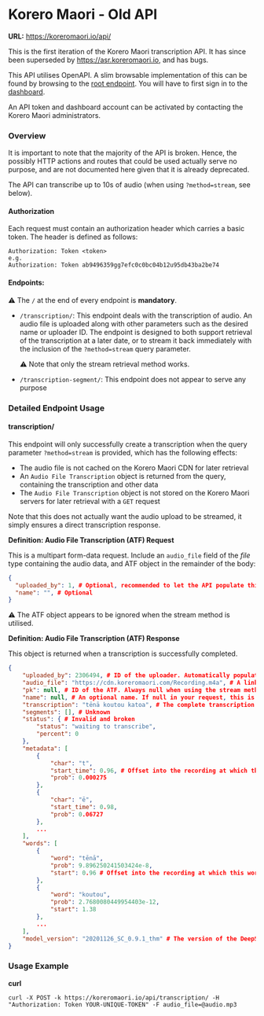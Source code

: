 # Korero Maori - Old API

**URL:** https://koreromaori.io/api/

This is the first iteration of the Korero Maori transcription API. It has since been superseded by https://asr.koreromaori.io, and has bugs.

This API utilises OpenAPI. A slim browsable implementation of this can be found by browsing to the [root endpoint](https://koreromaori.io/api/). You will have to first sign in to the [dashboard](https://koreromaori.io/dashboard/).

An API token and dashboard account can be activated by contacting the Korero Maori administrators.

### Overview

It is important to note that the majority of the API is broken. Hence, the possibly HTTP actions and routes that could be used actually serve no purpose, and are not documented here given that it is already deprecated.

The API can transcribe up to 10s of audio (when using `?method=stream`, see below).

#### Authorization

Each request must contain an authorization header which carries a basic token. The header is defined as follows:

```
Authorization: Token <token>
e.g.
Authorization: Token ab9496359gg7efc0c0bc04b12u95db43ba2be74
```

#### Endpoints:

:warning: The `/` at the end of every endpoint is **mandatory**.

- `/transcription/`: This endpoint deals with the transcription of audio. An audio file is uploaded along with other parameters such as the desired name or uploader ID. The endpoint is designed to both support retrieval of the transcription at a later date, or to stream it back immediately with the inclusion of the `?method=stream` query parameter.

    :warning: Note that only the stream retrieval method works.

- `/transcription-segment/`: This endpoint does not appear to serve any purpose

### Detailed Endpoint Usage

#### transcription/

This endpoint will only successfully create a transcription when the query parameter `?method=stream` is provided, which has the following effects:
- The audio file is not cached on the Korero Maori CDN for later retrieval
- An `Audio File Transcription` object is returned from the query, containing the transcription and other data
- The `Audio File Transcription` object is not stored on the Korero Maori servers for later retrieval with a `GET` request

Note that this does not actually want the audio upload to be streamed, it simply ensures a direct transcription response.

**Definition: Audio File Transcription (ATF) Request**

This is a multipart form-data request. Include an `audio_file` field of the *file* type containing the audio data, and ATF object in the remainder of the body:

```json
{
  "uploaded_by": 1, # Optional, recommended to let the API populate this for you unless you are acting as a proxy for other API users
  "name": "", # Optional
}
```

:warning: The ATF object appears to be ignored when the stream method is utilised.

**Definition: Audio File Transcription (ATF) Response**

This object is returned when a transcription is successfully completed.

```json
{
    "uploaded_by": 2306494, # ID of the uploader. Automatically populated based on your token if not provided in your request
    "audio_file": "https://cdn.koreromaori.com/Recording.m4a", # A link to the cached audio file. This will be invalid when using the stream method
    "pk": null, # ID of the ATF. Always null when using the stream method
    "name": null, # An optional name. If null in your request, this is populated with your filename in a non-stream request
    "transcription": "tēnā koutou katoa", # The complete transcription
    "segments": [], # Unknown
    "status": { # Invalid and broken
        "status": "waiting to transcribe",
        "percent": 0
    },
    "metadata": [
        {
            "char": "t",
            "start_time": 0.96, # Offset into the recording at which this character was spoken
            "prob": 0.000275
        },
        {
            "char": "ē",
            "start_time": 0.98,
            "prob": 0.06727
        },
        ...
    ],
    "words": [
        {
            "word": "tēnā",
            "prob": 9.896250241503424e-8,
            "start": 0.96 # Offset into the recording at which this word began to be spoken
        },
        {
            "word": "koutou",
            "prob": 2.7680080449954403e-12,
            "start": 1.38
        },
        ...
    ],
    "model_version": "20201126_SC_0.9.1_thm" # The version of the DeepSpeech model used to perform the transcription
}
```

### Usage Example

**curl**
```
curl -X POST -k https://koreromaori.io/api/transcription/ -H "Authorization: Token YOUR-UNIQUE-TOKEN" -F audio_file=@audio.mp3
```
